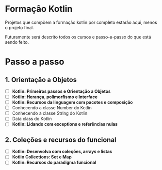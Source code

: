# Formação Kotlin

Projetos que compõem a formação kotlin por completo estarão aqui, menos o projeto final.

Futuramente será descrito todos os cursos e passo-a-passo do que está sendo feito.

# Passo a passo

## 1. Orientação a Objetos

- [ ] **Kotlin: Primeiros passos e Orientação a Objetos**
- [ ] **Kotlin: Herança, polimorfismo e Interface**
- [ ] **Kotlin: Recursos da linguagem com pacotes e composição**
- [ ] Conhecendo a classe Number do Kotlin
- [ ] Conhecendo a classe String do Kotlin
- [ ] Data class do Kotlin
- [ ] **Kotlin: Lidando com exceptions e referências nulas**

## 2. Coleções e recursos do funcional

- [ ] **Kotlin: Desenvolva com coleções, arrays e listas**
- [ ] **Kotlin Collections: Set e Map**
- [ ] **Kotlin: Recursos do paradigma funcional**
